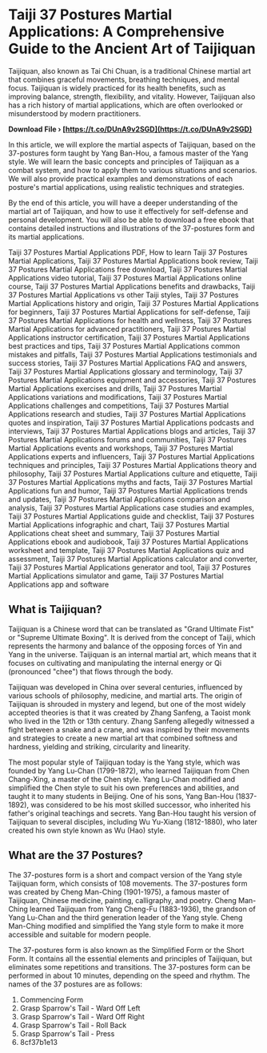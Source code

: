 
 
# Taiji 37 Postures Martial Applications: A Comprehensive Guide to the Ancient Art of Taijiquan
  
Taijiquan, also known as Tai Chi Chuan, is a traditional Chinese martial art that combines graceful movements, breathing techniques, and mental focus. Taijiquan is widely practiced for its health benefits, such as improving balance, strength, flexibility, and vitality. However, Taijiquan also has a rich history of martial applications, which are often overlooked or misunderstood by modern practitioners.
 
**Download File › [https://t.co/DUnA9v2SGD](https://t.co/DUnA9v2SGD)**


  
In this article, we will explore the martial aspects of Taijiquan, based on the 37-postures form taught by Yang Ban-Hou, a famous master of the Yang style. We will learn the basic concepts and principles of Taijiquan as a combat system, and how to apply them to various situations and scenarios. We will also provide practical examples and demonstrations of each posture's martial applications, using realistic techniques and strategies.
  
By the end of this article, you will have a deeper understanding of the martial art of Taijiquan, and how to use it effectively for self-defense and personal development. You will also be able to download a free ebook that contains detailed instructions and illustrations of the 37-postures form and its martial applications.
 
Taiji 37 Postures Martial Applications PDF,  How to learn Taiji 37 Postures Martial Applications,  Taiji 37 Postures Martial Applications book review,  Taiji 37 Postures Martial Applications free download,  Taiji 37 Postures Martial Applications video tutorial,  Taiji 37 Postures Martial Applications online course,  Taiji 37 Postures Martial Applications benefits and drawbacks,  Taiji 37 Postures Martial Applications vs other Taiji styles,  Taiji 37 Postures Martial Applications history and origin,  Taiji 37 Postures Martial Applications for beginners,  Taiji 37 Postures Martial Applications for self-defense,  Taiji 37 Postures Martial Applications for health and wellness,  Taiji 37 Postures Martial Applications for advanced practitioners,  Taiji 37 Postures Martial Applications instructor certification,  Taiji 37 Postures Martial Applications best practices and tips,  Taiji 37 Postures Martial Applications common mistakes and pitfalls,  Taiji 37 Postures Martial Applications testimonials and success stories,  Taiji 37 Postures Martial Applications FAQ and answers,  Taiji 37 Postures Martial Applications glossary and terminology,  Taiji 37 Postures Martial Applications equipment and accessories,  Taiji 37 Postures Martial Applications exercises and drills,  Taiji 37 Postures Martial Applications variations and modifications,  Taiji 37 Postures Martial Applications challenges and competitions,  Taiji 37 Postures Martial Applications research and studies,  Taiji 37 Postures Martial Applications quotes and inspiration,  Taiji 37 Postures Martial Applications podcasts and interviews,  Taiji 37 Postures Martial Applications blogs and articles,  Taiji 37 Postures Martial Applications forums and communities,  Taiji 37 Postures Martial Applications events and workshops,  Taiji 37 Postures Martial Applications experts and influencers,  Taiji 37 Postures Martial Applications techniques and principles,  Taiji 37 Postures Martial Applications theory and philosophy,  Taiji 37 Postures Martial Applications culture and etiquette,  Taiji 37 Postures Martial Applications myths and facts,  Taiji 37 Postures Martial Applications fun and humor,  Taiji 37 Postures Martial Applications trends and updates,  Taiji 37 Postures Martial Applications comparison and analysis,  Taiji 37 Postures Martial Applications case studies and examples,  Taiji 37 Postures Martial Applications guide and checklist,  Taiji 37 Postures Martial Applications infographic and chart,  Taiji 37 Postures Martial Applications cheat sheet and summary,  Taiji 37 Postures Martial Applications ebook and audiobook,  Taiji 37 Postures Martial Applications worksheet and template,  Taiji 37 Postures Martial Applications quiz and assessment,  Taiji 37 Postures Martial Applications calculator and converter,  Taiji 37 Postures Martial Applications generator and tool,  Taiji 37 Postures Martial Applications simulator and game,  Taiji 37 Postures Martial Applications app and software
  
## What is Taijiquan?
  
Taijiquan is a Chinese word that can be translated as "Grand Ultimate Fist" or "Supreme Ultimate Boxing". It is derived from the concept of Taiji, which represents the harmony and balance of the opposing forces of Yin and Yang in the universe. Taijiquan is an internal martial art, which means that it focuses on cultivating and manipulating the internal energy or Qi (pronounced "chee") that flows through the body.
  
Taijiquan was developed in China over several centuries, influenced by various schools of philosophy, medicine, and martial arts. The origin of Taijiquan is shrouded in mystery and legend, but one of the most widely accepted theories is that it was created by Zhang Sanfeng, a Taoist monk who lived in the 12th or 13th century. Zhang Sanfeng allegedly witnessed a fight between a snake and a crane, and was inspired by their movements and strategies to create a new martial art that combined softness and hardness, yielding and striking, circularity and linearity.
  
The most popular style of Taijiquan today is the Yang style, which was founded by Yang Lu-Chan (1799-1872), who learned Taijiquan from Chen Chang-Xing, a master of the Chen style. Yang Lu-Chan modified and simplified the Chen style to suit his own preferences and abilities, and taught it to many students in Beijing. One of his sons, Yang Ban-Hou (1837-1892), was considered to be his most skilled successor, who inherited his father's original teachings and secrets. Yang Ban-Hou taught his version of Taijiquan to several disciples, including Wu Yu-Xiang (1812-1880), who later created his own style known as Wu (Hao) style.
  
## What are the 37 Postures?
  
The 37-postures form is a short and compact version of the Yang style Taijiquan form, which consists of 108 movements. The 37-postures form was created by Cheng Man-Ching (1901-1975), a famous master of Taijiquan, Chinese medicine, painting, calligraphy, and poetry. Cheng Man-Ching learned Taijiquan from Yang Cheng-Fu (1883-1936), the grandson of Yang Lu-Chan and the third generation leader of the Yang style. Cheng Man-Ching modified and simplified the Yang style form to make it more accessible and suitable for modern people.
  
The 37-postures form is also known as the Simplified Form or the Short Form. It contains all the essential elements and principles of Taijiquan, but eliminates some repetitions and transitions. The 37-postures form can be performed in about 10 minutes, depending on the speed and rhythm. The names of the 37 postures are as follows:
  
1. Commencing Form
2. Grasp Sparrow's Tail - Ward Off Left
3. Grasp Sparrow's Tail - Ward Off Right
4. Grasp Sparrow's Tail - Roll Back
5. Grasp Sparrow's Tail - Press
6. 8cf37b1e13


